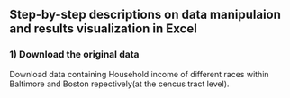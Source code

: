 ## Step-by-step descriptions on data manipulaion and results visualization in Excel
### 1) Download the original data 
Download data containing Household income of different races within Baltimore and Boston repectively(at the cencus tract level).
